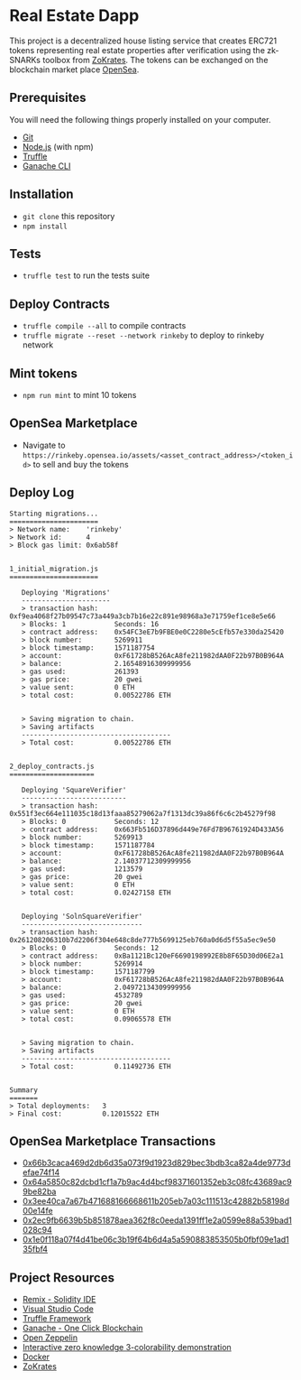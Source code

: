 # Real Estate Dapp

This project is a decentralized house listing service that creates ERC721 tokens representing real estate properties after verification using the zk-SNARKs toolbox from [ZoKrates](https://github.com/Zokrates/ZoKrates). The tokens can be exchanged on the blockchain market place [OpenSea](https://docs.opensea.io/).

## Prerequisites

You will need the following things properly installed on your computer.

- [Git](https://git-scm.com/)
- [Node.js](https://nodejs.org/) (with npm)
- [Truffle](https://www.trufflesuite.com/docs/truffle/getting-started/installation)
- [Ganache CLI](https://github.com/trufflesuite/ganache-cli/blob/master/README.md)

## Installation

- `git clone` this repository
- `npm install`

## Tests

- `truffle test` to run the tests suite

## Deploy Contracts

- `truffle compile --all` to compile contracts
- `truffle migrate --reset --network rinkeby` to deploy to rinkeby network

## Mint tokens

- `npm run mint` to mint 10 tokens

## OpenSea Marketplace

- Navigate to `https://rinkeby.opensea.io/assets/<asset_contract_address>/<token_id>` to sell and buy the tokens

## Deploy Log
```
Starting migrations...
======================
> Network name:    'rinkeby'
> Network id:      4
> Block gas limit: 0x6ab58f


1_initial_migration.js
======================

   Deploying 'Migrations'
   ----------------------
   > transaction hash:    0xf9ea4068f27b09547c73a449a3cb7b16e22c891e98968a3e71759ef1ce8e5e66
   > Blocks: 1            Seconds: 16
   > contract address:    0x54FC3eE7b9FBE0e0C2280e5cEfb57e330da25420
   > block number:        5269911
   > block timestamp:     1571187754
   > account:             0xF61728bB526AcA8fe211982dAA0F22b97B0B964A
   > balance:             2.16548916309999956
   > gas used:            261393
   > gas price:           20 gwei
   > value sent:          0 ETH
   > total cost:          0.00522786 ETH


   > Saving migration to chain.
   > Saving artifacts
   -------------------------------------
   > Total cost:          0.00522786 ETH


2_deploy_contracts.js
=====================

   Deploying 'SquareVerifier'
   --------------------------
   > transaction hash:    0x551f3ec664e111035c18d13faaa85279062a7f1313dc39a86f6c6c2b45279f98
   > Blocks: 0            Seconds: 12
   > contract address:    0x663Fb516D37896d449e76Fd7B96761924D433A56
   > block number:        5269913
   > block timestamp:     1571187784
   > account:             0xF61728bB526AcA8fe211982dAA0F22b97B0B964A
   > balance:             2.14037712309999956
   > gas used:            1213579
   > gas price:           20 gwei
   > value sent:          0 ETH
   > total cost:          0.02427158 ETH


   Deploying 'SolnSquareVerifier'
   ------------------------------
   > transaction hash:    0x261208206310b7d2206f304e648c8de777b5699125eb760a0d6d5f55a5ec9e50
   > Blocks: 0            Seconds: 12
   > contract address:    0xBa1121Bc120eF6690198992E8b8F65D30d06E2a1
   > block number:        5269914
   > block timestamp:     1571187799
   > account:             0xF61728bB526AcA8fe211982dAA0F22b97B0B964A
   > balance:             2.04972134309999956
   > gas used:            4532789
   > gas price:           20 gwei
   > value sent:          0 ETH
   > total cost:          0.09065578 ETH


   > Saving migration to chain.
   > Saving artifacts
   -------------------------------------
   > Total cost:          0.11492736 ETH


Summary
=======
> Total deployments:   3
> Final cost:          0.12015522 ETH
```

## OpenSea Marketplace Transactions

- [0x66b3caca469d2db6d35a073f9d1923d829bec3bdb3ca82a4de9773defae74f14](https://rinkeby.etherscan.io/tx/0x66b3caca469d2db6d35a073f9d1923d829bec3bdb3ca82a4de9773defae74f14)
- [0x64a5850c82dcbd1cf1a7b9ac4d4bcf98371601352eb3c08fc43689ac99be82ba](https://rinkeby.etherscan.io/tx/0x64a5850c82dcbd1cf1a7b9ac4d4bcf98371601352eb3c08fc43689ac99be82ba)
- [0x3ee40ca7a67b471688166668611b205eb7a03c111513c42882b58198d00e14fe](https://rinkeby.etherscan.io/tx/0x3ee40ca7a67b471688166668611b205eb7a03c111513c42882b58198d00e14fe)
- [0x2ec9fb6639b5b851878aea362f8c0eeda1391ff1e2a0599e88a539bad1028c94](https://rinkeby.etherscan.io/tx/0x2ec9fb6639b5b851878aea362f8c0eeda1391ff1e2a0599e88a539bad1028c94)
- [0x1e0f118a07f4d41be06c3b19f64b6d4a5a590883853505b0fbf09e1ad135fbf4](https://rinkeby.etherscan.io/tx/0x1e0f118a07f4d41be06c3b19f64b6d4a5a590883853505b0fbf09e1ad135fbf4)


## Project Resources

* [Remix - Solidity IDE](https://remix.ethereum.org/)
* [Visual Studio Code](https://code.visualstudio.com/)
* [Truffle Framework](https://truffleframework.com/)
* [Ganache - One Click Blockchain](https://truffleframework.com/ganache)
* [Open Zeppelin ](https://openzeppelin.org/)
* [Interactive zero knowledge 3-colorability demonstration](http://web.mit.edu/~ezyang/Public/graph/svg.html)
* [Docker](https://docs.docker.com/install/)
* [ZoKrates](https://github.com/Zokrates/ZoKrates)